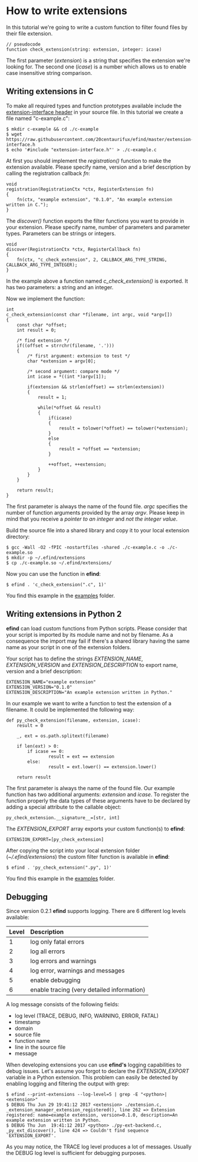 # How to write extensions

In this tutorial we're going to write a custom function to filter found files by their file extension.

	// pseudocode
	function check_extension(string: extension, integer: icase)

The first parameter (*extension*) is a string that specifies the extension we're looking for. The second one (*icase*) is a number which allows us to enable case insensitive string comparison.

## Writing extensions in C

To make all required types and function prototypes available include the [extension-interface header](https://github.com/20centaurifux/efind/blob/master/extension-interface.h) in your source file. In this tutorial we create a file named "c-example.c":

	$ mkdir c-example && cd ./c-example
	$ wget https://raw.githubusercontent.com/20centaurifux/efind/master/extension-interface.h
	$ echo '#include "extension-interface.h"' > ./c-example.c

At first you should implement the *registration()* function to make the extension available. Please specify name, version and a brief description by calling the registration callback *fn*:

	void
	registration(RegistrationCtx *ctx, RegisterExtension fn)
	{
		fn(ctx, "example extension", "0.1.0", "An example extension written in C.");
	}

The *discover()* function exports the filter functions you want to provide in your extension. Please specify name, number of parameters and parameter types.  Parameters can be strings or integers.

	void
	discover(RegistrationCtx *ctx, RegisterCallback fn)
	{
		fn(ctx, "c_check_extension", 2, CALLBACK_ARG_TYPE_STRING, CALLBACK_ARG_TYPE_INTEGER);
	}

In the example above a function named *c\_check\_extension()* is exported. It has two parameters: a string and an integer.

Now we implement the function:

	int
	c_check_extension(const char *filename, int argc, void *argv[])
	{
		const char *offset;
		int result = 0;

		/* find extension */
		if((offset = strrchr(filename, '.')))
		{
			/* first argument: extension to test */
			char *extension = argv[0];

			/* second argument: compare mode */
			int icase = *((int *)argv[1]);

			if(extension && strlen(offset) == strlen(extension))
			{
				result = 1;

				while(*offset && result)
				{
					if(icase)
					{
						result = tolower(*offset) == tolower(*extension);
					}
					else
					{
						result = *offset == *extension;
					}

					++offset, ++extension;
				}
			}
		}

		return result;
	}

The first parameter is always the name of the found file. *argc* specifies the number of function arguments provided by the array *argv*. Please keep in mind that you receive a *pointer to an integer* and *not the integer value*.

Build the source file into a shared library and copy it to your local extension directory:

	$ gcc -Wall -O2 -fPIC -nostartfiles -shared ./c-example.c -o ./c-example.so
	$ mkdir -p ~/.efind/extensions
	$ cp ./c-example.so ~/.efind/extensions/

Now you can use the function in **efind**:

	$ efind . 'c_check_extension(".c", 1)'

You find this example in the [examples](https://github.com/20centaurifux/efind/tree/master/examples/c) folder.

## Writing extensions in Python 2

**efind** can load custom functions from Python scripts. Please consider that your script is imported by its module name and not by filename. As a consequence the import may fail if there's a shared library having the same name as your script in one of the extension folders.

Your script has to define the strings *EXTENSION_NAME*, *EXTENSION_VERSION* and *EXTENSION_DESCRIPTION* to export name, version and a brief description:

	EXTENSION_NAME="example extension"
	EXTENSION_VERSION="0.1.0"
	EXTENSION_DESCRIPTION="An example extension written in Python."

In our example we want to write a function to test the extension of a filename. It could be implemented the following way:

	def py_check_extension(filename, extension, icase):
	    result = 0

	    _, ext = os.path.splitext(filename)

	    if len(ext) > 0:
			if icase == 0:
		    		result = ext == extension
			else:
		    		result = ext.lower() == extension.lower()

	    return result

The first parameter is always the name of the found file. Our example function has two additional arguments: *extension* and *icase*. To register the function properly the data types of these arguments have to be declared by adding a special attribute to the callable object:

	py_check_extension.__signature__=[str, int]

The *EXTENSION\_EXPORT* array exports your custom function(s) to **efind**:

	EXTENSION_EXPORT=[py_check_extension]

After copying the script into your local extension folder (*~/.efind/extensions*) the custom filter function is available in **efind**:

	$ efind . 'py_check_extension(".py", 1)'

You find this example in the [examples](https://github.com/20centaurifux/efind/tree/master/examples/python) folder.

## Debugging

Since version 0.2.1 **efind** supports logging. There are 6 different log levels available:

| Level  | Description                                |
| :----- | :----------------------------------------- |
| 1      | log only fatal errors                      |
| 2      | log all errors                             |
| 3      | log errors and warnings                    |
| 4      | log error, warnings and messages           |
| 5      | enable debugging                           |
| 6      | enable tracing (very detailed information) |

A log message consists of the following fields:

* log level (TRACE, DEBUG, INFO, WARNING, ERROR, FATAL)
* timestamp
* domain
* source file
* function name
* line in the source file
* message

When developing extensions you can use **efind's** logging capabilities to debug issues. Let's assume you forgot to declare the *EXTENSION\_EXPORT* variable in a Python extension. This problem can easily be detected by enabling logging and filtering the output with grep:

	$ efind --print-extensions --log-level=5 | grep -E "<python>|<extension>"
	$ DEBUG Thu Jun 29 19:41:12 2017 <extension> ./extension.c, _extension_manager_extension_registered(), line 262 => Extension registered: name=example extension, version=0.1.0, description=An example extension written in Python.
	$ DEBUG Thu Jun  19:41:12 2017 <python> ./py-ext-backend.c, _py_ext_discover(), line 424 => Couldn't find sequence `EXTENSION_EXPORT'.

As you may notice, the TRACE log level produces a lot of messages. Usually the DEBUG log level is sufficient for debugging purposes.
